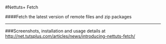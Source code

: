 #Nettuts+ Fetch

####Fetch the latest version of remote files and zip packages

------

###Screenshots, installation and usage details at http://net.tutsplus.com/articles/news/introducing-nettuts-fetch/
